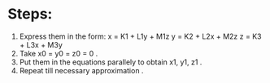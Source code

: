# Steps:
1. Express them in the form: 
x = K1 + L1y + M1z
y = K2 + L2x + M2z
z = K3 + L3x + M3y
2. Take x0 = y0 = z0 = 0 .
3. Put them in the equations parallely to obtain x1, y1, z1 .
4. Repeat till necessary approximation .